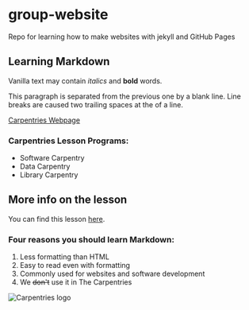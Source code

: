 # group-website

Repo for learning how to make websites with jekyll and GitHub Pages

## Learning Markdown

Vanilla text may contain *italics* and **bold** words.

This paragraph is separated from the previous one by a blank line.
Line breaks
are caused two trailing spaces at the of a line.

[Carpentries Webpage](https://carpentries.org)

### Carpentries Lesson Programs:
- Software Carpentry
- Data Carpentry
- Library Carpentry

## More info on the lesson

You can find this lesson [here](https://carpentries-incubator.github.io/jekyll-pages-novice/).

### Four reasons you should learn Markdown:

1. Less formatting than HTML
2. Easy to read even with formatting
3. Commonly used for websites and software development
4. We ~~don't~~ use it in The Carpentries

![Carpentries logo](https://github.com/carpentries/carpentries.org/blob/main/images/TheCarpentries-opengraph.png)
